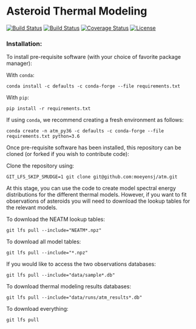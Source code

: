 # Asteroid Thermal Modeling 

[![Build Status](https://dev.azure.com/moeyensj/atm/_apis/build/status/moeyensj.atm?branchName=master)](https://dev.azure.com/moeyensj/atm/_build/latest?definitionId=3&branchName=master)
[![Build Status](https://www.travis-ci.com/moeyensj/atm.svg?token=sWjpnqPgpHyuq3j7qPuj&branch=master)](https://www.travis-ci.com/moeyensj/atm)
[![Coverage Status](https://coveralls.io/repos/github/moeyensj/atm/badge.svg?branch=master&t=wABWWi)](https://coveralls.io/github/moeyensj/atm?branch=master)
[![License](https://img.shields.io/badge/License-BSD%203--Clause-blue.svg)](https://opensource.org/licenses/BSD-3-Clause)

### Installation:

To install pre-requisite software (with your choice of favorite package manager):

With `conda`:  
```
conda install -c defaults -c conda-forge --file requirements.txt
```

With `pip`:  
```
pip install -r requirements.txt
```

If using `conda`, we recommend creating a fresh environment as follows:  
```
conda create -n atm_py36 -c defaults -c conda-forge --file requirements.txt python=3.6
```

Once pre-requisite software has been installed, this repository can be cloned (or forked if you wish to contribute code):

Clone the repository using:

```
GIT_LFS_SKIP_SMUDGE=1 git clone git@github.com:moeyensj/atm.git  
```  

At this stage, you can use the code to create model spectral energy distributions for the different thermal models. However, if you want to fit observations of asteroids you will need to download the lookup tables for the relevant models. 

To download the NEATM lookup tables:

```
git lfs pull --include="NEATM*.npz"
``` 

To download all model tables:

```
git lfs pull --include="*.npz"
```  

If you would like to access the two observations databases:

```
git lfs pull --include="data/sample*.db"
```

To download thermal modeling results databases:

```
git lfs pull --include="data/runs/atm_results*.db"
```

To download everything:  
```
git lfs pull
```
